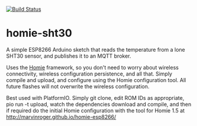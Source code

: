 [![Build Status](https://travis-ci.org/kylegordon/homie-sht30.svg?branch=master)](https://travis-ci.org/kylegordon/homie-sht30)

# homie-sht30

A simple ESP8266 Arduino sketch that reads the temperature from a lone SHT30 sensor, and publishes it to an MQTT broker.

Uses the [Homie](https://github.com/marvinroger/homie-esp8266/releases) framework, so you don't need to worry about wireless connectivity, wireless configuration persistence, and all that. Simply compile and upload, and configure using the Homie configuration tool.
All future flashes will not overwrite the wireless configuration.

Best used with PlatformIO. Simply git clone, edit ROM IDs as appropriate, pio run -t upload, watch the dependencies download and compile, and then if required do the initial Homie configuration with the tool for Homie 1.5 at http://marvinroger.github.io/homie-esp8266/
